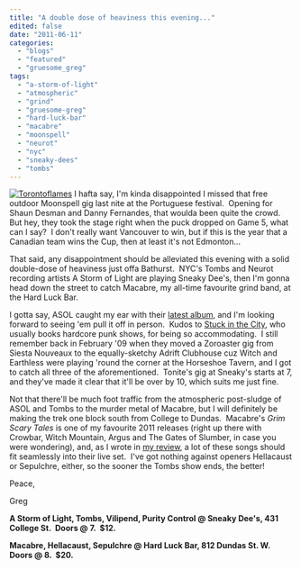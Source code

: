 ```yaml
---
title: "A double dose of heaviness this evening..."
edited: false
date: "2011-06-11"
categories:
  - "blogs"
  - "featured"
  - "gruesome_greg"
tags:
  - "a-storm-of-light"
  - "atmospheric"
  - "grind"
  - "gruesome-greg"
  - "hard-luck-bar"
  - "macabre"
  - "moonspell"
  - "neurot"
  - "nyc"
  - "sneaky-dees"
  - "tombs"
---
```


[![](http://www.hellbound.ca/wp-content/uploads/2009/12/Torontoflames.jpg "Torontoflames")](http://www.hellbound.ca/wp-content/uploads/2009/12/Torontoflames.jpg) I hafta say, I'm kinda disappointed I missed that free outdoor Moonspell gig last nite at the Portuguese festival.  Opening for Shaun Desman and Danny Fernandes, that woulda been quite the crowd.  But hey, they took the stage right when the puck dropped on Game 5, what can I say?  I don't really want Vancouver to win, but if this is the year that a Canadian team wins the Cup, then at least it's not Edmonton...

That said, any disappointment should be alleviated this evening with a solid double-dose of heaviness just offa Bathurst.  NYC's Tombs and Neurot recording artists A Storm of Light are playing Sneaky Dee's, then I'm gonna head down the street to catch Macabre, my all-time favourite grind band, at the Hard Luck Bar.

I gotta say, ASOL caught my ear with their [latest album](http://www.hellbound.ca/2011/05/a-storm-of-light-as-the-valley-of-death/), and I'm looking forward to seeing 'em pull it off in person.  Kudos to [Stuck in the City](http://www.stuckinthecity.ca/), who usually books hardcore punk shows, for being so accommodating.  I still remember back in February '09 when they moved a Zoroaster gig from Siesta Nouveaux to the equally-sketchy Adrift Clubhouse cuz Witch and Earthless were playing 'round the corner at the Horseshoe Tavern, and I got to catch all three of the aforementioned.  Tonite's gig at Sneaky's starts at 7, and they've made it clear that it'll be over by 10, which suits me just fine.

Not that there'll be much foot traffic from the atmospheric post-sludge of ASOL and Tombs to the murder metal of Macabre, but I will definitely be making the trek one block south from College to Dundas.  Macabre's _Grim Scary Tales_ is one of my favourite 2011 releases (right up there with Crowbar, Witch Mountain, Argus and The Gates of Slumber, in case you were wondering), and, as I wrote in [my review](http://www.hellbound.ca/2011/02/macabre-grim-scary-tales/), a lot of these songs should fit seamlessly into their live set.  I've got nothing against openers Hellacaust or Sepulchre, either, so the sooner the Tombs show ends, the better!

Peace,

Greg

**A Storm of Light, Tombs, Vilipend, Purity Control @ Sneaky Dee's, 431 College St.  Doors @ 7.  $12.**

**Macabre, Hellacaust, Sepulchre @ Hard Luck Bar, 812 Dundas St. W.  Doors @ 8.  $20.**
